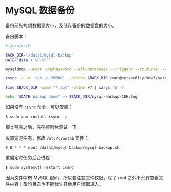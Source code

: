 # MySQL 数据备份

备份前先考虑数据量大小，及储存备份的数据盘的大小。

备份脚本：

```bash
#!/bin/bash

BACK_DIR="/data1/mysql-backup"
DATE=`date +'%F-%T'`

mysqldump -uroot -pMyPassword --all-databases --triggers --routines --events > $BACK_DIR/server05-mysql-CDH-$DATE.sql

rsync -a -e 'ssh -p 20000' --delete $BACK_DIR root@server01:/data1/server05-mysql-CDH-backup/

find $BACK_DIR -name "*.sql" -mtime +7 | xargs rm -f

echo "$DATE backup done" >> $BACK_DIR/mysql-backup-CDH.log
```

如果没有 `rsync` 命令，可以安装：

```bash
$ sudo yum install rsync -y
```

脚本写完之后，先在控制台测试一下。



设置定时任务，修改 `/etc/crontab` 文件：

```
0 0 * * * root /data1/mysql-backup/mysql-backup.sh
```

重启定时任务后台进程：

```bash
$ sudo systemctl restart crond
```

因为文件中有 MySQL 密码，所以要注意文件权限，除了 root 之外不允许查看文件内容！备份目录也不能允许其他用户读取进入。
